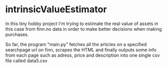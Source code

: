 # intrinsicValueEstimator
In this tiny hobby project I'm trying to estimate the real value of assets in this case from finn.no data in order to make better decisions when making purchases.

So far, the program "main.py" fetches all the articles on a specified searchpage url on finn, scrapes the HTML and finally outputs some info from each page such as adress, price and description into one single csv file called data5.csv
